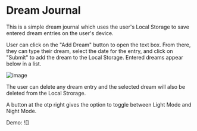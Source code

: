 # Dream Journal

This is a simple dream journal which uses the user's Local Storage to save entered dream entries on the user's device.

User can click on the "Add Dream" button to open the text box. From there, they can type their dream, select the date for the entry, and click on "Submit" to add the dream to the Local Storage. Entered dreams appear below in a list.

![image](https://user-images.githubusercontent.com/85261795/132113233-53f28b12-20ae-42ff-9c16-a229c2e9a02f.png)

The user can delete any dream entry and the selected dream will also be deleted from the Local Strorage.

A button at the otp right gives the option to toggle between Light Mode and Night Mode.

Demo: 
![]
